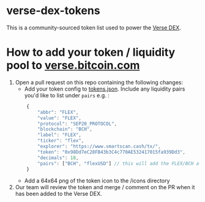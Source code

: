 # verse-dex-tokens

This is a community-sourced token list used to power the [Verse DEX](https://verse.bitcoin.com/).

# How to add your token / liquidity pool to [verse.bitcoin.com](https://verse.bitcoin.com)
1. Open a pull request on this repo containing the following changes:
    - Add your token config to [tokens.json](https://github.com/bitcoin-portal/verse-dex-tokens/blob/trunk/config/tokens.json). Include any liquidity pairs you'd like to list under `pairs` e.g. :
    ```javascript
        {
            "abbr": "FLEX",
            "value": "FLEX",
            "protocol": "SEP20_PROTOCOL",
            "blockchain": "BCH",
            "label": "FLEX",
            "ticker": "flex",
            "explorer": "https://www.smartscan.cash/tx/",
            "token": "0x98Dd7eC28FB43b3C4c770AE532417015fa939Dd3",
            "decimals": 18,
            "pairs": ["BCH", "flexUSD"] // this will add the FLEX/BCH and FLEX/flexUSD to the list of liquidity pools
        }
    ```
    - Add a 64x64 png of the token icon to the /icons directory
2. Our team will review the token and merge / comment on the PR when it has been added to the Verse DEX.

